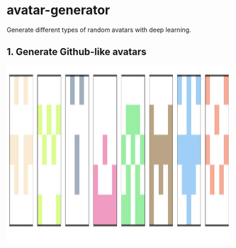 # avatar-generator
Generate different types of random avatars with deep learning.

## 1. Generate Github-like avatars

<img src="imgs/example_githublike.png" width="800" height="400">
